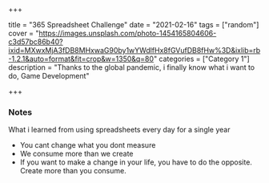 +++

title = "365 Spreadsheet Challenge"
date = "2021-02-16"
tags = ["random"]
cover = "https://images.unsplash.com/photo-1454165804606-c3d57bc86b40?ixid=MXwxMjA3fDB8MHxwaG90by1wYWdlfHx8fGVufDB8fHw%3D&ixlib=rb-1.2.1&auto=format&fit=crop&w=1350&q=80"
categories = ["Category 1"]
description = "Thanks to the global pandemic, i finally know what i want to do, Game Development"

+++

### Notes

What i learned from using spreadsheets every day for a single year

- You cant change what you dont measure
- We consume more than we create
- If you want to make a change in your life, you have to do the opposite. Create more than you consume. 

